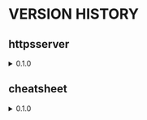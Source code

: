 # VERSION HISTORY

## httpsserver 
<details>
   <summary> 0.1.0 </summary>
   
- [x] first version
- [ ] improve image size (currently around 1.2 Gb)
- [ ] dispatch Dockerfile in smaller layers

</details>

## cheatsheet
<details>
   <summary> 0.1.0 </summary>   
   
- [x] first version
- [ ] include podman information

</details>
